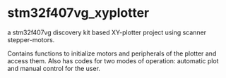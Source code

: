 # stm32f407vg_xyplotter
a stm32f407vg discovery kit based XY-plotter project using scanner stepper-motors.

Contains functions to initialize motors and peripherals of the plotter and access them. Also has codes for two modes of operation: automatic plot and manual control for the user.
